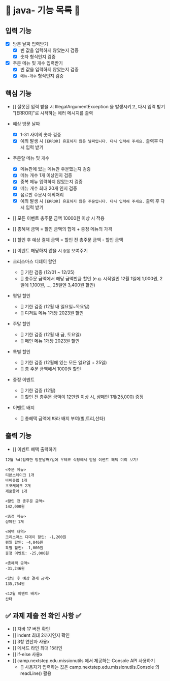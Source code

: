 # 📝 java- 기능 목록 📝

## 입력 기능

- [x] 방문 날짜 입력받기
    - [x] 빈 값을 입력하지 않았는지 검증
    - [x] 숫자 형식인지 검증
- [x] 주문 메뉴 및 개수 입력받기
    - [x] 빈 값을 입력하지 않았는지 검증
    - [x] `메뉴-개수` 형식인지 검증

## 핵심 기능

- [] 잘못된 입력 받을 시 IllegalArgumentException 을 발생시키고, 다시 입력 받기
  "[ERROR]"로 시작하는 에러 메시지를 출력
- 예상 방문 날짜
    - [x] 1-31 사이의 숫자 검증
    - [x] 예외 발생 시 `[ERROR] 유효하지 않은 날짜입니다. 다시 입력해 주세요.` 출력후 다시 입력 받기
- 주문할 메뉴 및 개수
    - [x] 메뉴판에 있는 메뉴만 주문했는지 검증
    - [x] 메뉴 개수 1개 이상인지 검증
    - [x] 중복 메뉴 입력하지 않았는지 검증
    - [x] 메뉴 개수 최대 20개 인지 검증
    - [x] 음료만 주문시 예외처리
    - [x] 예외 발생 시 `[ERROR] 유효하지 않은 주문입니다. 다시 입력해 주세요.` 출력 후 다시 입력 받기
- [] 모든 이벤트 총주문 금액 10000원 이상 시 적용
- [] 총혜택 금액 = 할인 금액의 합계 + 증정 메뉴의 가격
- [] 할인 후 예상 결제 금액 = 할인 전 총주문 금액 - 할인 금액
- [] 이벤트 해당하지 않을 시 `없음` 보여주기

- 크리스마스 디데이 할인
    - [] 기한 검증 (12/01 ~ 12/25)
    - [] 총주문 금액에서 해당 금액만큼 할인 (e.g. 시작일인 12월 1일에 1,000원, 2일에 1,100원, ..., 25일엔 3,400원 할인)

- 평일 할인
    - [] 기한 검증 (12월 내 일요일~목요일)
    - [] 디저트 메뉴 1개당 2023원 할인

- 주말 할인
    - [] 기한 검증 (12월 내 금, 토요일)
    - [] 메인 메뉴 1개당 2023원 할인

- 특별 할인
    - [] 기한 검증 (12월에 있는 모든 일요일 + 25일)
    - [] 총 주문 금액에서 1000원 할인

- 증정 이벤트
    - [] 기한 검증 (12월)
    - [] 할인 전 총주문 금액이 12만원 이상 시, 샴페인 1개(25,000) 증정

- 이벤트 배지
    - [] 총혜택 금액에 따라 배지 부여(별,트리,산타)

## 출력 기능

- [] 이벤트 혜택 출력하기

```
12월 %d(입력한 방문날짜)일에 우테코 식당에서 받을 이벤트 혜택 미리 보기!
 
<주문 메뉴>
티본스테이크 1개
바비큐립 1개
초코케이크 2개
제로콜라 1개
 
<할인 전 총주문 금액>
142,000원
 
<증정 메뉴>
샴페인 1개
 
<혜택 내역>
크리스마스 디데이 할인: -1,200원
평일 할인: -4,046원
특별 할인: -1,000원
증정 이벤트: -25,000원
 
<총혜택 금액>
-31,246원
 
<할인 후 예상 결제 금액>
135,754원
 
<12월 이벤트 배지>
산타
```

## ✅ 과제 제출 전 확인 사항 ✅

- [] 자바 17 버전 확인
- [] indent 최대 2까지인지 확인
- [] 3항 연산자 사용x
- [] 메서드 라인 최대 15라인
- [] if-else 사용x
- [] camp.nextstep.edu.missionutils 에서 제공하는 Console API 사용하기
    - [] 사용자가 입력하는 값은 camp.nextstep.edu.missionutils.Console 의 readLine() 활용
